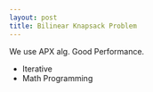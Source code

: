 ```yaml
---
layout: post
title: Bilinear Knapsack Problem
---
```


We use APX alg. Good Performance. 

- Iterative
- Math Programming